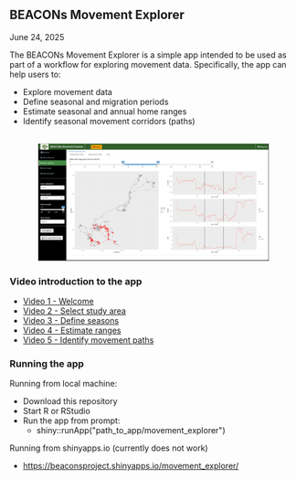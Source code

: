 ## BEACONs Movement Explorer

June 24, 2025

The BEACONs Movement Explorer is a simple app intended to be used as part of a workflow for exploring movement data. Specifically, the app can help users to:

  - Explore movement data
  - Define seasonal and migration periods
  - Estimate seasonal and annual home ranges
  - Identify seasonal movement corridors (paths)

<br>

<center><img src="bme.png" alt="Description" style="width:80%; height:auto;"></center>


### Video introduction to the app

- [Video 1 - Welcome](https://drive.google.com/file/d/1B-hoDu5dyd-4hSyTBoIRXnMGgSy8-KV6/view?usp=drive_link)
- [Video 2 - Select study area](https://drive.google.com/file/d/1NyA7VCmodqu2RhPWgJnTnngn56zM8Abj/view?usp=drive_link)
- [Video 3 - Define seasons](https://drive.google.com/file/d/1LQRAj7jZT-XaN2wrh9yUgSiEsW8HSGPj/view?usp=drive_link)
- [Video 4 - Estimate ranges](https://drive.google.com/file/d/1aaRgZgSVhCciojOCWN_OwhAE0pGN-nVL/view?usp=drive_link)
- [Video 5 - Identify movement paths](https://drive.google.com/file/d/16LC3Ckbe4Akj7KoOkMj1vRnhC0apZhjZ/view?usp=drive_link)


### Running the app

Running from local machine:

  - Download this repository
  - Start R or RStudio
  - Run the app from prompt:
    - shiny::runApp("path_to_app/movement_explorer")

Running from shinyapps.io (currently does not work)

  - <https://beaconsproject.shinyapps.io/movement_explorer/>
